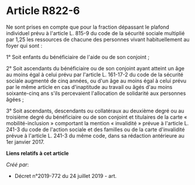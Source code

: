 # Article R822-6

Ne sont prises en compte que pour la fraction dépassant le plafond individuel prévu à l'article L. 815-9 du code de la
sécurité sociale multiplié par 1,25 les ressources de chacune des personnes vivant habituellement au foyer qui sont :

1° Soit enfants du bénéficiaire de l'aide ou de son conjoint ;

2° Soit ascendants du bénéficiaire ou de son conjoint ayant atteint un âge au moins égal à celui prévu par l'article L.
161-17-2 du code de la sécurité sociale augmenté de cinq années, ou d'un âge au moins égal à celui prévu par le même article
en cas d'inaptitude au travail ou âgés d'au moins soixante-cinq ans s'ils percevaient l'allocation de solidarité aux
personnes âgées ;

3° Soit ascendants, descendants ou collatéraux au deuxième degré ou au troisième degré du bénéficiaire ou de son conjoint et
titulaires de la carte « mobilité-inclusion » comportant la mention « invalidité » prévue à l'article L. 241-3 du code de
l'action sociale et des familles ou de la carte d'invalidité prévue à l'article L. 241-3 du même code, dans sa rédaction
antérieure au 1er janvier 2017.

**Liens relatifs à cet article**

_Créé par_:

  - Décret n°2019-772 du 24 juillet 2019 - art.
